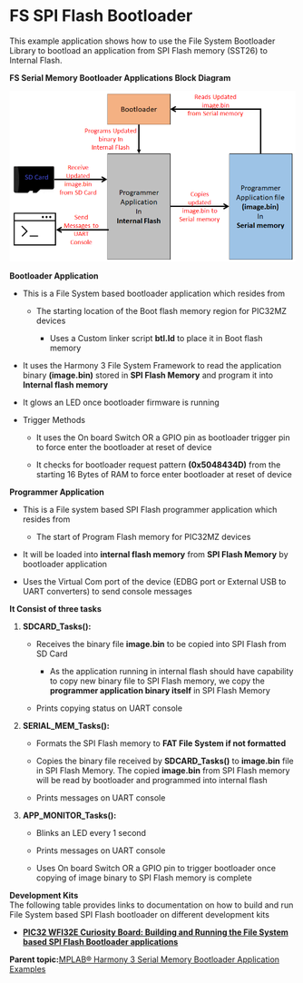 # FS SPI Flash Bootloader

This example application shows how to use the File System Bootloader Library to bootload an application from SPI Flash memory \(SST26\) to Internal Flash.

**FS Serial Memory Bootloader Applications Block Diagram**

![fs_serial_mem_btl_block_diagram](../../../docs/GUID-81DD1F6E-ECB5-4CDD-9001-99798A630A92-low.png)

**Bootloader Application**

-   This is a File System based bootloader application which resides from

    -   The starting location of the Boot flash memory region for PIC32MZ devices

        -   Uses a Custom linker script **btl.ld** to place it in Boot flash memory

-   It uses the Harmony 3 File System Framework to read the application binary **\(image.bin\)** stored in **SPI Flash Memory** and program it into **Internal flash memory**

-   It glows an LED once bootloader firmware is running

-   Trigger Methods

    -   It uses the On board Switch OR a GPIO pin as bootloader trigger pin to force enter the bootloader at reset of device

    -   It checks for bootloader request pattern **\(0x5048434D\)** from the starting 16 Bytes of RAM to force enter bootloader at reset of device


**Programmer Application**

-   This is a File system based SPI Flash programmer application which resides from

    -   The start of Program Flash memory for PIC32MZ devices

-   It will be loaded into **internal flash memory** from **SPI Flash Memory** by bootloader application

-   Uses the Virtual Com port of the device \(EDBG port or External USB to UART converters\) to send console messages


**It Consist of three tasks**

1.  **SDCARD\_Tasks\(\):**

    -   Receives the binary file **image.bin** to be copied into SPI Flash from SD Card

        -   As the application running in internal flash should have capability to copy new binary file to SPI Flash memory, we copy the **programmer application binary itself** in SPI Flash Memory

    -   Prints copying status on UART console

2.  **SERIAL\_MEM\_Tasks\(\):**

    -   Formats the SPI Flash memory to **FAT File System if not formatted**

    -   Copies the binary file received by **SDCARD\_Tasks\(\)** to **image.bin** file in SPI Flash Memory. The copied **image.bin** from SPI Flash memory will be read by bootloader and programmed into internal flash

    -   Prints messages on UART console

3.  **APP\_MONITOR\_Tasks\(\):**

    -   Blinks an LED every 1 second

    -   Prints messages on UART console

    -   Uses On board Switch OR a GPIO pin to trigger bootloader once copying of image binary to SPI Flash memory is complete


**Development Kits**<br />The following table provides links to documentation on how to build and run File System based SPI Flash bootloader on different development kits

-   **[PIC32 WFI32E Curiosity Board: Building and Running the File System based SPI Flash Bootloader applications](../../../docs/GUID-CD598F6B-D962-410E-855E-3DEDBA55DCE3.md)**  


**Parent topic:**[MPLAB® Harmony 3 Serial Memory Bootloader Application Examples](../../../docs/GUID-47AB0512-9DCE-469D-91C9-7448A07AAAA7.md)


